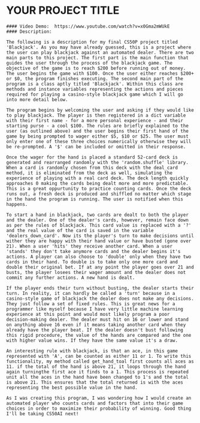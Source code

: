 # YOUR PROJECT TITLE

    #### Video Demo:  https://www.youtube.com/watch?v=x0Gma2mWUkE
    #### Description:

    The following is a description for my final CS50P project titled 'Blackjack'. As you may have already guessed, this is a project where the user can play blackjack against an automated dealer. There are two main parts to this project. The first part is the main function that guides the user through the process of the blackjack game. The objective of the game is to reach $200 before running out of money. The user begins the game with $100. Once the user either reaches $200+ or $0, the program finishes executing. The second main part of the program is a class aptly titled 'Blackjack'. Within this class are methods and instance variables representing the actions and pieces required for playing a casino-style blackjack game which I will go into more detail below.

    The program begins by welcoming the user and asking if they would like to play blackjack. The player is then registered in a dict variable with their first name - for a more personal experience - and their starting purse - a cool $100. The rules are briefly explained to the user (as outlined above) and the user begins their first hand of the game by being prompted to wager either $5, $10 or $25. The user must only enter one of these three choices numerically otherwise they will be re-prompted. A '$' can be included or omitted in their response.

    Once the wager for the hand is placed a standard 52-card deck is generated and rearranged randomly with the 'random.shuffle' library. When a card is randomly chosen from this deck with the deal_card method, it is eliminated from the deck as well, simulating the experience of playing with a real card deck. The deck length quickly approaches 0 making the cards being dealt more and more predictable. This is a great oppurtunity to practice counting cards. Once the deck runs out, a fresh deck is produced and shiffled no matter which stage in the hand the program is running. The user is notified when this happens.

    To start a hand in blackjack, two cards are dealt to both the player and the dealer. One of the dealer's cards, however, remain face down as per the rules of blackjack. This card value is replaced with a '?' and the real value of the card is saved in the variable 'dealers_down_card'. Now its the player's turn to make decisions until wither they are happy with their hand value or have busted (gone over 21). When a user 'hits' they receive another card. When a user 'stands' they don't take anymore cards and the dealer begins it's actions. A player can also choose to 'double' only when they have two cards in their hand. To double is to take only one more card and double their original bet. If at any point the player goes over 21 and busts, the player losees their wager amount and the dealer does not commit any further actions. A new hand is dealt.

    If the player ends their turn without busting, the dealer starts their turn. In reality, it can hardly be called a 'turn' because in a casino-style game of blackjack the dealer does not make any decisions. They just follow a set of fixed rules. This is great news for a programmer like myself because I have very little machine learning experience at this point and would most likely program a poor decision-making dealer. The dealer must hit on 16 or lower and stand on anything above 16 even if it means taking another card when they already have the player beat. If the dealer doesn't bust following this rigid procedure, the value of the hands are compared and the one with higher value wins. If they have the same value it's a draw.

    An interesting rule with blackjack, is that an ace, in this game represented with 'A', can be counted as either 11 or 1. To write this functionality, my method called get_hand_toal first counts all aces as 11. if the total of the hand is above 21, it loops through the hand again turningthe first ace it finds to a 1. This process is repeated unit all the aces in the hand have been changed to 1's and the total is above 21. This ensures that the total returned is with the aces representing the best possible value in the hand.

    As I was creating this program, I was wondering how I would create an automated player who counts cards and factors that into their game choices in order to maximize their probability of winning. Good thing I'll be taking CS50AI next!
